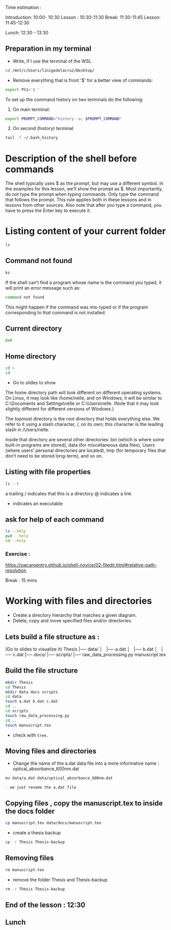 
Time estimation : 

Introduction: 10:00- 10:30
Lesson : 10:30-11:30
Break: 11:30-11:45
Lesson: 11:45-12:30

Lunch: 12:30 - 13:30

## Preparation in my terminal 

- Write, if I use the terminal of the WSL 

```bash
cd /mnt/c/Users/linigodelacruz/Desktop/
```
- Remove everything that is front '$' for a better view of commands:

```bash
export PS1='$ '
```

To set up the command history on two terminals do the following:

1. On main terminal:
```bash
export PROMPT_COMMAND="history -a; $PROMPT_COMMAND"
```
2. On second (history) terminal:
```bash
tail -f ~/.bash_history
```

# Description of the shell before commands
The shell typically uses $ as the prompt, but may use a different symbol. In the examples for this lesson, we’ll show the prompt as $. Most importantly, do not type the prompt when typing commands. Only type the command that follows the prompt. This rule applies both in these lessons and in lessons from other sources. Also note that after you type a command, you have to press the Enter key to execute it.

# Listing content of your current folder 

```bash
ls
```

## Command not found

```bash
ks
```
 If the shell can’t find a program whose name is the command you typed, it will print an error message such as:

 ```bash
 command not found
 ```
This might happen if the command was mis-typed or if the program corresponding to that command is not installed.

## Current directory

```bash
pwd
```

## Home directory 

```bash
cd ~ 
cd 
```

- Go to slides to show 


The home directory path will look different on different operating systems. On Linux, it may look like /home/nelle, and on Windows, it will be similar to C:\Documents and Settings\nelle or C:\Users\nelle. (Note that it may look slightly different for different versions of Windows.) 

The topmost directory is the root directory that holds everything else. We refer to it using a slash character, /, on its own; this character is the leading slash in /Users/nelle.

Inside that directory are several other directories: bin (which is where some built-in programs are stored), data (for miscellaneous data files), Users (where users’ personal directories are located), tmp (for temporary files that don’t need to be stored long-term), and so on.

## Listing with file properties 

```bash
ls --F
```

a trailing / indicates that this is a directory
@ indicates a link
* indicates an executable

## ask for help of each command

```bash
ls --help
pwd --help
cd --help 
```

### Exercise : 
https://swcarpentry.github.io/shell-novice/02-filedir.html#relative-path-resolution

Break : 15 mins

# Working with files and directories 

- Create a directory hierarchy that matches a given diagram.
- Delete, copy and move specified files and/or directories.

## Lets build a file structure as :
(Go to slides to visualize it)
Thesis
|── data/
│   |── a.dat
│   |── b.dat
│   |── c.dat
|── docs/
|── scripts/
      |── raw_data_processing.py
manuscript.tex

## Build the file structure

```bash
mkdir Thesis
cd Thesis
mkdir data docs scripts
cd data
touch a.dat b.dat c.dat 
cd ..
cd scripts
touch raw_data_processing.py
cd ..
touch manuscript.tex
```

- check with `tree.` 

## Moving files and directories

- Change the name of the a.dat data file into a more informative name : optical_absorbance_600nm.dat 

```bash
mv data/a.dat data/optical_absorbance_600nm.dat
```
    - we just rename the a.dat file 

## Copying files , copy the manuscript.tex to inside the docs folder

```bash
cp manuscript.tex data/docs/manuscript.tex
```
- create a thesis backup 

```bash
cp -r Thesis Thesis-backup
```

## Removing files

```bash
rm manuscript.tex
```
- remove the folder Thesis and Thesis-backup 

```bash
rm -r Thesis Thesis-backup
```

## End of the lesson : 12:30 

## Lunch 